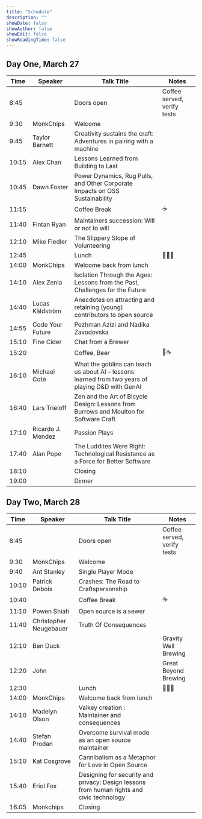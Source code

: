 ```yaml
---
title: "Schedule"
description: ""
showDate: false
showAuthor: false
showEdit: false
showReadingTime: false
---
```


## Day One, March 27

| Time | Speaker | Talk Title | Notes |
|------|---------|------------|-------|
| 8:45 | | Doors open | Coffee served, verify tests |
| 9:30 | MonkChips | Welcome | |
| 9:45 | Taylor Barnett | Creativity sustains the craft: Adventures in pairing with a machine | |
| 10:15 | Alex Chan | Lessons Learned from Building to Last | |
| 10:45 | Dawn Foster | Power Dynamics, Rug Pulls, and Other Corporate Impacts on OSS Sustainability | |
| 11:15 | | Coffee Break | ☕️ |
| 11:40 | Fintan Ryan | Maintainers succession: Will or not to will | |
| 12:10 | Mike Fiedler | The Slippery Slope of Volunteering | |
| 12:45 | | Lunch | 🥗🥘🥙 |
| 14:00 | MonkChips | Welcome back from lunch | |
| 14:10 | Alex Zenla | Isolation Through the Ages: Lessons from the Past, Challenges for the Future | |
| 14:40 | Lucas Käldström | Anecdotes on attracting and retaining (young) contributors to open source | |
| 14:55 | Code Your Future | Pezhman Azizi and Nadika Zavodovska | |
| 15:10 | Fine Cider | Chat from a Brewer | |
| 15:20 | | Coffee, Beer | 🍻☕️ |
| 16:10 | Michael Coté | What the goblins can teach us about AI – lessons learned from two years of playing D&D with GenAI | |
| 16:40 | Lars Trieloff | Zen and the Art of Bicycle Design: Lessons from Burrows and Moulton for Software Craft | |
| 17:10 | Ricardo J. Mendez | Passion Plays | |
| 17:40 | Alan Pope | The Luddites Were Right: Technological Resistance as a Force for Better Software | |
| 18:10 | | Closing | |
| 19:00 | | Dinner | |

## Day Two, March 28

| Time | Speaker | Talk Title | Notes |
|------|---------|------------|-------|
| 8:45 | | Doors open | Coffee served, verify tests |
| 9:30 | MonkChips | Welcome | |
| 9:40 | Ant Stanley | Single Player Mode | |
| 10:10 | Patrick Debois | Crashes: The Road to Craftspersonship | |
| 10:40 | | Coffee Break | ☕️ |
| 11:10 | Powen Shiah | Open source is a sewer | |
| 11:40 | Christopher Neugebauer | Truth Of Consequences | |
| 12:10 | Ben Duck | | Gravity Well Brewing |
| 12:20 | John | | Great Beyond Brewing |
| 12:30 | | Lunch | 🥗🥘🥙 |
| 14:00 | MonkChips | Welcome back from lunch | |
| 14:10 | Madelyn Olson | Valkey creation : Maintainer and consequences | |
| 14:40 | Stefan Prodan | Overcome survival mode as an open source maintainer | |
| 15:10 | Kat Cosgrove | Cannibalism as a Metaphor for Love in Open Source | |
| 15:40 | Eriol Fox | Designing for security and privacy: Design lessons from human rights and civic technology | |
| 16:05 | Monkchips | Closing | |